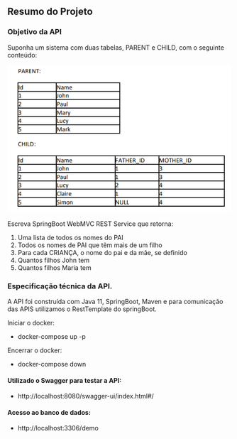 ## Resumo do Projeto

### Objetivo da API

Suponha um sistema com duas tabelas, PARENT e CHILD, com o seguinte conteúdo:

![img.png](img.png)

Escreva SpringBoot WebMVC REST Service que retorna:

1. Uma lista de todos os nomes do PAI
2. Todos os nomes de PAI que têm mais de um filho
3. Para cada CRIANÇA, o nome do pai e da mãe, se definido
4. Quantos filhos John tem
5. Quantos filhos Maria tem

### Especificação técnica da API.

A API foi construída com Java 11, SpringBoot, Maven e para comunicação das APIS utilizamos o RestTemplate do springBoot.

Iniciar o docker: <br>
 - docker-compose up -p


Encerrar o docker: <br>
 - docker-compose down 


#### Utilizado o Swagger para testar a API:
* http://localhost:8080/swagger-ui/index.html#/

#### Acesso ao banco de dados:
* http://localhost:3306/demo